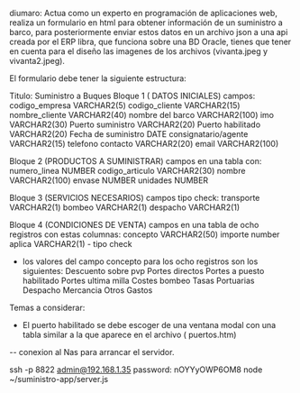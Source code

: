 diumaro: Actua como un experto en programación de aplicaciones web, realiza un formulario en html para obtener información de un suministro a barco, para posteriormente enviar estos datos en un archivo json a una api creada por el ERP libra, que funciona sobre una BD Oracle, tienes que tener en cuenta para el diseño las imagenes  de los archivos (vivanta.jpeg y vivanta2.jpeg).

El formulario debe tener la siguiente estructura:

Titulo:  Suministro a Buques
Bloque 1 ( DATOS INICIALES)
campos:
codigo_empresa  VARCHAR2(5)
codigo_cliente  VARCHAR2(15)
nombre_cliente VARCHAR2(40)
nombre del barco VARCHAR2(100)
imo VARCHAR2(30)
Puerto suministro  VARCHAR2(20)
Puerto habilitado VARCHAR2(20)
Fecha de suministro DATE
consignatario/agente VARCHAR2(15)
telefono contacto VARCHAR2(20)
email VARCHAR2(100)

Bloque 2 (PRODUCTOS A SUMINISTRAR)
campos en una tabla con:
numero_linea  NUMBER
codigo_articulo VARCHAR2(30)
nombre VARCHAR2(100)
envase  NUMBER
unidades NUMBER

Bloque 3 (SERVICIOS NECESARIOS)
campos tipo check:
transporte  VARCHAR2(1)
bombeo  VARCHAR2(1)
despacho  VARCHAR2(1)

Bloque 4 (CONDICIONES DE VENTA)
campos en una tabla de ocho registros con estas columnas:
concepto  VARCHAR2(50)
importe number
aplica  VARCHAR2(1)   -  tipo check
- los valores del campo concepto para los ocho registros son los siguientes:
Descuento sobre pvp
Portes directos
Portes a puesto habilitado
Portes ultima milla
Costes bombeo
Tasas Portuarias
Despacho Mercancia
Otros Gastos

Temas a considerar:
- El  puerto habilitado se debe escoger de una ventana modal con una tabla similar a la que aparece en el archivo ( puertos.htm)


-- conexion al Nas para arrancar el servidor.

ssh -p 8822 admin@192.168.1.35
password:  nOYYyOWP6OM8
node ~/suministro-app/server.js